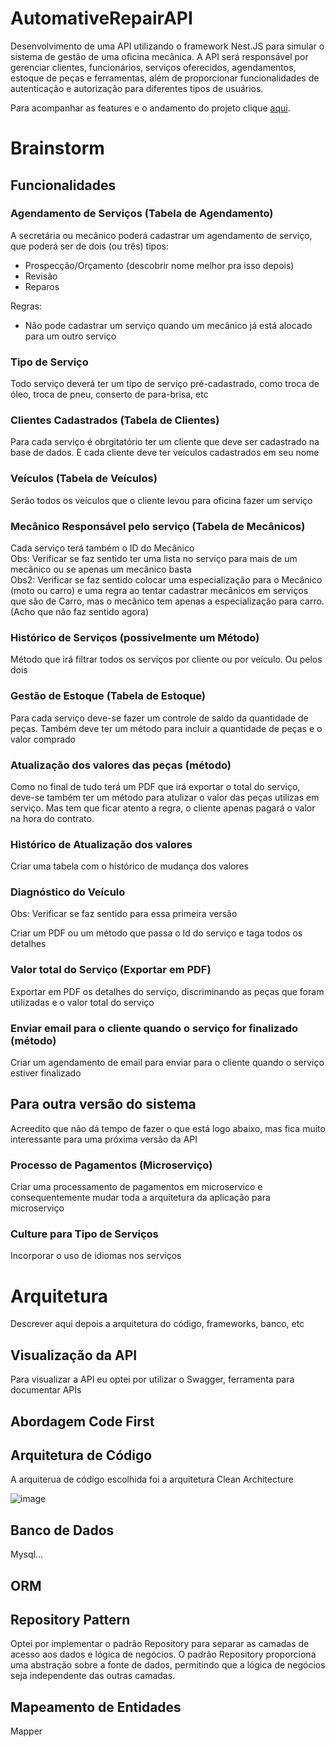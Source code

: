 # AutomativeRepairAPI
Desenvolvimento de uma API utilizando o framework Nest.JS para simular o sistema de gestão de uma oficina mecânica. A API será responsável por gerenciar clientes, funcionários, serviços oferecidos, agendamentos, estoque de peças e ferramentas, além de proporcionar funcionalidades de autenticação e autorização para diferentes tipos de usuários.

Para acompanhar as features e o andamento do projeto clique [aqui](https://github.com/users/antonioscript/projects/11?pane=info).


# Brainstorm
## Funcionalidades
### Agendamento de Serviços (Tabela de Agendamento)
A secretária ou mecânico poderá cadastrar um agendamento de serviço, que poderá ser de dois (ou três) tipos:

- Prospecção/Orçamento (descobrir nome melhor pra isso depois)
- Revisão 
- Reparos

Regras:
- Não pode cadastrar um serviço quando um mecânico já está alocado para um outro serviço

### Tipo de Serviço
Todo serviço deverá ter um tipo de serviço pré-cadastrado, como troca de óleo, troca de pneu, conserto de para-brisa, etc

### Clientes Cadastrados (Tabela de Clientes)
Para cada serviço é obrgitatório ter um cliente que deve ser cadastrado na base de dados. E cada cliente deve ter veículos cadastrados em seu nome

### Veículos (Tabela de Veículos)
Serão todos os veículos que o cliente levou para oficina fazer um serviço

### Mecânico Responsável pelo serviço (Tabela de Mecânicos)
Cada serviço terá também o ID do Mecânico
<br>Obs: Verificar se faz sentido ter uma lista no serviço para mais de um mecânico ou se apenas um mecânico basta
<br>Obs2: Verificar se faz sentido colocar uma especialização para o Mecânico (moto ou carro) e uma regra ao tentar cadastrar mecânicos em serviços que são de Carro, mas o mecânico tem apenas a especialização para carro. (Acho que não faz sentido agora)

### Histórico de Serviços (possivelmente um Método)
Método que irá filtrar todos os serviços por cliente ou por veículo. Ou pelos dois

### Gestão de Estoque (Tabela de Estoque)
Para cada serviço deve-se fazer um controle de saldo da quantidade de peças. 
Também deve ter um método para incluir a quantidade de peças e o valor comprado

### Atualização dos valores das peças (método)
Como no final de tudo terá um PDF que irá exportar o total do serviço, deve-se também ter um método para atulizar o valor das peças utilizas em serviço. 
Mas tem que ficar atento a regra, o cliente apenas pagará o valor na hora do contrato.

### Histórico de Atualização dos valores 
Criar uma tabela com o histórico de mudança dos valores

### Diagnóstico do Veículo
Obs: Verificar se faz sentido para essa primeira versão

Criar um PDF ou um método que passa o Id do serviço e taga todos os detalhes

### Valor total do Serviço (Exportar em PDF)
Exportar em PDF os detalhes do serviço, discriminando as peças que foram utilizadas e o valor total do serviço

### Enviar email para o cliente quando o serviço for finalizado (método)
Criar um agendamento de email para enviar para o cliente quando o serviço estiver finalizado

## Para outra versão do sistema
Acreedito que não dá tempo de fazer o que está logo abaixo, mas fica muito interessante para uma próxima versão da API

### Processo de Pagamentos (Microserviço)
Criar uma processamento de pagamentos em microservico e consequentemente mudar toda a arquitetura da aplicação para microserviço

### Culture para Tipo de Serviços
Incorporar o uso de idiomas nos serviços


# Arquitetura 
Descrever aqui depois a arquitetura do código, frameworks, banco, etc

## Visualização da API
Para visualizar a API eu optei por utilizar o Swagger, ferramenta para documentar APIs

## Abordagem Code First

## Arquitetura de Código
A arquiterua de código escolhida foi a arquitetura Clean Architecture

![image](https://github.com/antonioscript/AutomativeRepairAPI/assets/10932478/ed9be3ea-e49b-437b-af77-a6349de80ec0)


## Banco de Dados
Mysql...

## ORM

## Repository Pattern
Optei por implementar o padrão Repository para separar as camadas de acesso aos dados e lógica de negócios. O padrão Repository proporciona uma abstração sobre a fonte de dados, permitindo que a lógica de negócios seja independente das outras camadas.

## Mapeamento de Entidades
Mapper
